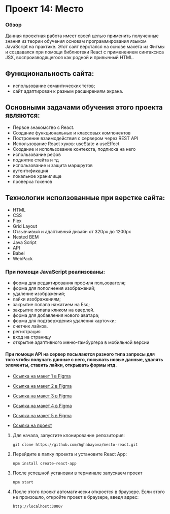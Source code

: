 # Проект 14: Место


### Обзор
Данная проектная работа имеет своей целью применить полученные знания из теории обучения основам программирования языком JavaScript на практике. Этот сайт верстался на основе макета из Фигмы и создавался при помощи библиотеки React с применением синтаксиса JSX, воспроизводящегося как родной и привычный HTML. 


## Функциональность сайта: 

* использование семантических тегов;
* сайт адаптирован к разным расширениям экрана. 

## Основными задачами обучения этого проекта являются:

* Первое знакомство с React.
* Создание функциональных и классовых компонентов
* Построение взаимодействия с сервером через REST API
* Использование React хуков: useState и useEffect
* Создание и использование контекста, подписка на него
* использование рефов 
* поднятие стейта и тд
* использование и защита маршрутов
* аутентификация
* локальное хранилище
* проверка токенов


## Технологии исползованные при верстке сайта: 

* HTML
* CSS
* Flex
* Grid Layout
* Отзывчивый и адаптивный дизайн от 320px до 1200px
* Nested BEM
* Java Script
* API
* Babel
* WebPack


### При помощи JavaScript реализованы:
* форма для редактирования профиля пользователя;
* форма для пополнения изображений; 
* удаление изображений; 
* лайки изображениям; 
* закрытие попапа нажатием на Esc;
* закрытие попапа кликом на оверлей.
* форма для добавления нового аватара;
* форма для подтверждения удаления карточки;
* счетчик лайков.
* регистрация
* вход на страницу
* открытие адаптивного меню-гамбургера в мобильной версии

#### При помощи API на сервер посылаются разного типа запросы для того чтобы получать данные с него, посылать новые данные, удалять элементы, ставить лайки, открывать формы итд.    



* [Ссылка на макет 1 в Figma](https://www.figma.com/file/StZjf8HnoeLdiXS7dYrLAh/JavaScript.-Sprint-4)
* [Ссылка на макет 2 в Figma](https://www.figma.com/file/nlYpT4VhFiwimn2YlncrcF/JavaScript.-Sprint-5)
* [Ссылка на макет 3 в Figma](https://www.figma.com/file/XNaGNEZD5NEjeyJzAT4gMb/JavaScript.-Sprint-6)
* [Ссылка на макет 4 в Figma](https://www.figma.com/file/hhhIavVTeuilfPPZ6sbifl/JavaScript.-Sprint-9)
* [Ссылка на макет 5 в Figma](https://www.figma.com/file/fUESH7icdnexdbpwgYsUcc/Sprint-14-RU?node-id=0%3A1)

* [Ссылка на проект](https://aghabayova.github.io/react-mesto-auth/)


1. Для начала, запустите клонирование репозитория:
    ```
    git clone https://github.com/Aghabayova/mesto-react.git
    ```

2. Перейдите в папку проекта и установите React App:
    ```
    npm install create-react-app
    ```

3. После успешной установки в терминале запускаем проект

    ```
    npm start
    ```
4. После этого проект автоматически откроется в браузере. Если этого не произошло,      откройте проект в браузере, введя адрес:

    ```
    http://localhost:3000/
    ```
